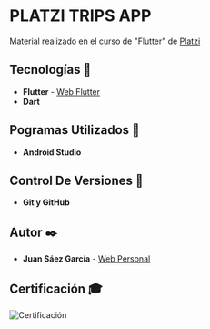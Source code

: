 # PLATZI TRIPS APP

Material realizado en el curso de "Flutter" de [Platzi](https://platzi.com/p/JuamBer/curso/1386-flutter/diploma/detalle/)

## Tecnologías 🚀

* **Flutter** - [Web Flutter](https://flutter.dev/) 
* **Dart**

## Pogramas Utilizados 📌

* **Android Studio**

## Control De Versiones 📌

* **Git y GitHub**

## Autor ✒️

* **Juan Sáez García** -  [Web Personal](https://juamber.com)

## Certificación 🎓

![Certificación](https://github.com/JuamBer/platzi_trips_app/blob/master/img-licencia/diploma-flutter.jpg)
